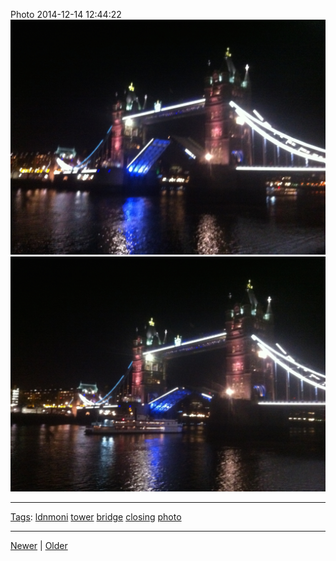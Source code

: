 <!--
title: Photo 2014-12-14 12
date: 2020-06-28T14:49:39.854Z
tags: ldnmoni, tower, bridge, closing, photo
-->




Photo 2014-12-14 12:44:22
![](105170315382-0.jpg)
![](105170315382-1.jpg)

<!--BOTTOM-POST-NAVIGATION-->
---

[Tags](tags.md): [ldnmoni](tag-ldnmoni.md) [tower](tag-tower.md) [bridge](tag-bridge.md) [closing](tag-closing.md) [photo](tag-photo.md)

---

[Newer](105020950857.md) | [Older](105691058822.md)